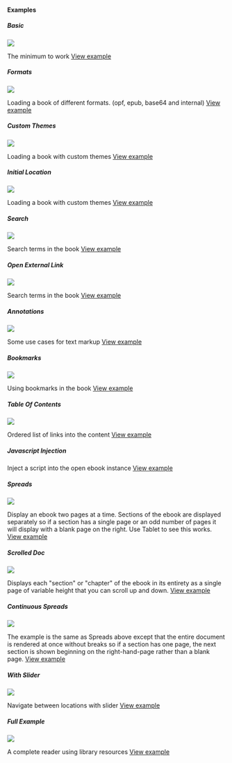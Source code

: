 #### Examples

##### Basic

<img src="./docs/basic.gif">

The minimum to work
[View example](../example-expo/examples/Basic/index.tsx)

##### Formats

<img src="./docs/formats.gif">

Loading a book of different formats. (opf, epub, base64 and internal)
[View example](../example-expo/examples/Formats/index.tsx)

##### Custom Themes

<img src="./docs/custom-themes.gif">

Loading a book with custom themes
[View example](../example-expo/examples/CustomThemes/index.tsx)

##### Initial Location

<img src="./docs/initial-location.gif">

Loading a book with custom themes
[View example](../example-expo/examples/InitialLocation/index.tsx)

##### Search

<img src="./docs/search.gif">

Search terms in the book
[View example](../example-expo/examples/Search/index.tsx)

##### Open External Link

<img src="./docs/open-external-link.gif">

Search terms in the book
[View example](../example-expo/examples/OpenExternalLink/index.tsx)

##### Annotations

<img src="./docs/annotations.gif">

Some use cases for text markup
[View example](../example-expo/examples/Annotations/index.tsx)

##### Bookmarks

<img src="./docs/bookmarks.gif">

Using bookmarks in the book
[View example](../example-expo/examples/Bookmarks/index.tsx)

##### Table Of Contents

<img src="./docs/table-of-contents.gif">

Ordered list of links into the content
[View example](../example-expo/examples/TableOfContents/index.tsx)

##### Javascript Injection

Inject a script into the open ebook instance
[View example](../example-expo/examples/JavascriptInjection/index.tsx)

##### Spreads

<img src="./docs/spreads.gif">

Display an ebook two pages at a time. Sections of the ebook are displayed separately so if a section has a single page or an odd number of pages it will display with a blank page on the right. Use Tablet to see this works.
[View example](../example-expo/examples/Spreads/index.tsx)

##### Scrolled Doc

<img src="./docs/scrolled-doc.gif">

Displays each "section" or "chapter" of the ebook in its entirety as a single page of variable height that you can scroll up and down.
[View example](../example-expo/examples/ScrolledDoc/index.tsx)

##### Continuous Spreads

<img src="./docs/continuous-spreads.gif">

The example is the same as Spreads above except that the entire document is rendered at once without breaks so if a section has one page, the next section is shown beginning on the right-hand-page rather than a blank page.
[View example](../example-expo/examples/ContinuousSpreads/index.tsx)

##### With Slider

<img src="./docs/with-slider.gif">

Navigate between locations with slider
[View example](../example-expo/examples/WithSlider/index.tsx)

##### Full Example

<img src="./docs/full-example.gif">

A complete reader using library resources
[View example](../example-expo/examples/FullExample/index.tsx)
